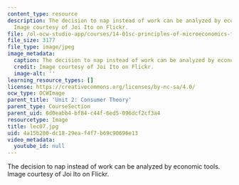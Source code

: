 ```yaml
---
content_type: resource
description: The decision to nap instead of work can be analyzed by economic tools.
  Image courtesy of Joi Ito on Flickr.
file: /ol-ocw-studio-app/courses/14-01sc-principles-of-microeconomics-fall-2011/4a15b200dc1829eaf4f7b69c90696e13_lec07.jpg
file_size: 3177
file_type: image/jpeg
image_metadata:
  caption: The decision to nap instead of work can be analyzed by economic tools.
  credit: Image courtesy of Joi Ito on Flickr.
  image-alt: ''
learning_resource_types: []
license: https://creativecommons.org/licenses/by-nc-sa/4.0/
ocw_type: OCWImage
parent_title: 'Unit 2: Consumer Theory'
parent_type: CourseSection
parent_uid: 6d0eabb4-bf84-c44f-6ed5-096dcf2cf3a4
resourcetype: Image
title: lec07.jpg
uid: 4a15b200-dc18-29ea-f4f7-b69c90696e13
video_metadata:
  youtube_id: null
---
```

The decision to nap instead of work can be analyzed by economic tools. Image courtesy of Joi Ito on Flickr.